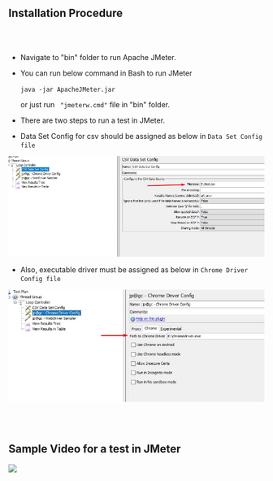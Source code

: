 ## Installation Procedure </br>

</br> </br>

* Navigate to "bin" folder to run Apache JMeter. 

* You can run below command in Bash to run JMeter 

    ``` java -jar ApacheJMeter.jar ```
    
    or just run ``` "jmeterw.cmd"``` file in "bin" folder.

* There are two steps to run a test in JMeter.

* Data Set Config for csv should be assigned as below in ```Data Set Config file```

<img alt="" src="https://github.com/ozgunbos/n11Cases/blob/main/JMeter/DataSetConfig.jpg">

* Also, executable driver must be assigned as below in ```Chrome Driver Config file```

<img alt="" src="https://github.com/ozgunbos/n11Cases/blob/main/JMeter/JMeterAssignPath.jpg">

</br></br>
## Sample Video for a test in JMeter </br>

![](https://github.com/ozgunbos/n11Cases/blob/main/JMeter/JMeter-Sample.gif)
